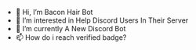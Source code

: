 - 👋 Hi, I’m Bacon Hair Bot
- 👀 I’m interested in Help Discord Users In Their Server
- 🌱 I’m currently A New Discord Bot
- 📫 How do i reach verified badge?
